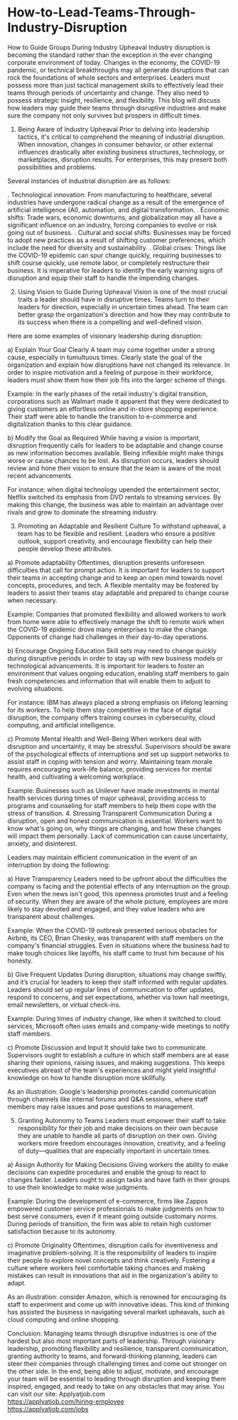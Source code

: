# How-to-Lead-Teams-Through-Industry-Disruption
How to Guide Groups During Industry Upheaval
Industry disruption is becoming the standard rather than the exception in the ever changing corporate environment of today. Changes in the economy, the COVID-19 pandemic, or technical breakthroughs may all generate disruptions that can rock the foundations of whole sectors and enterprises. Leaders must possess more than just tactical management skills to effectively lead their teams through periods of uncertainty and change. They also need to possess strategic insight, resilience, and flexibility. This blog will discuss how leaders may guide their teams through disruptive industries and make sure the company not only survives but prospers in difficult times.

1. Being Aware of Industry Upheaval
Prior to delving into leadership tactics, it's critical to comprehend the meaning of industrial disruption. When innovation, changes in consumer behavior, or other external influences drastically alter existing business structures, technology, or marketplaces, disruption results. For enterprises, this may present both possibilities and problems.

Several instances of industrial disruption are as follows:

. Technological innovation: From manufacturing to healthcare, several industries have undergone radical change as a result of the emergence of artificial intelligence (AI), automation, and digital transformation.
. Economic shifts: Trade wars, economic downturns, and globalization may all have a significant influence on an industry, forcing companies to evolve or risk going out of business.
. Cultural and social shifts: Businesses may be forced to adopt new practices as a result of shifting customer preferences, which include the need for diversity and sustainability.
. Global crises: Things like the COVID-19 epidemic can spur change quickly, requiring businesses to shift course quickly, use remote labor, or completely restructure their business.
It is imperative for leaders to identify the early warning signs of disruption and equip their staff to handle the impending changes.

2. Using Vision to Guide During Upheaval
Vision is one of the most crucial traits a leader should have in disruptive times. Teams turn to their leaders for direction, especially in uncertain times ahead. The team can better grasp the organization's direction and how they may contribute to its success when there is a compelling and well-defined vision.

Here are some examples of visionary leadership during disruption:

a) Explain Your Goal Clearly
A team may come together under a strong cause, especially in tumultuous times. Clearly state the goal of the organization and explain how disruptions have not changed its relevance. In order to inspire motivation and a feeling of purpose in their workforce, leaders must show them how their job fits into the larger scheme of things.

Example: In the early phases of the retail industry's digital transition, corporations such as Walmart made it apparent that they were dedicated to giving customers an effortless online and in-store shopping experience. Their staff were able to handle the transition to e-commerce and digitalization thanks to this clear guidance.

b) Modify the Goal as Required
While having a vision is important, disruption frequently calls for leaders to be adaptable and change course as new information becomes available. Being inflexible might make things worse or cause chances to be lost. As disruption occurs, leaders should review and hone their vision to ensure that the team is aware of the most recent advancements.

For instance: when digital technology upended the entertainment sector, Netflix switched its emphasis from DVD rentals to streaming services. By making this change, the business was able to maintain an advantage over rivals and grow to dominate the streaming industry.

3. Promoting an Adaptable and Resilient Culture
To withstand upheaval, a team has to be flexible and resilient. Leaders who ensure a positive outlook, support creativity, and encourage flexibility can help their people develop these attributes.

a) Promote adaptability
Oftentimes, disruption presents unforeseen difficulties that call for prompt action. It is important for leaders to support their teams in accepting change and to keep an open mind towards novel concepts, procedures, and tech. A flexible mentality may be fostered by leaders to assist their teams stay adaptable and prepared to change course when necessary.

Example: Companies that promoted flexibility and allowed workers to work from home were able to effectively manage the shift to remote work when the COVID-19 epidemic drove many enterprises to make the change. Opponents of change had challenges in their day-to-day operations.

b) Encourage Ongoing Education
Skill sets may need to change quickly during disruptive periods in order to stay up with new business models or technological advancements. It is important for leaders to foster an environment that values ongoing education, enabling staff members to gain fresh competencies and information that will enable them to adjust to evolving situations.

For instance: IBM has always placed a strong emphasis on lifelong learning for its workers. To help them stay competitive in the face of digital disruption, the company offers training courses in cybersecurity, cloud computing, and artificial intelligence.

c) Promote Mental Health and Well-Being 
When workers deal with disruption and uncertainty, it may be stressful. Supervisors should be aware of the psychological effects of interruptions and set up support networks to assist staff in coping with tension and worry. Maintaining team morale requires encouraging work-life balance, providing services for mental health, and cultivating a welcoming workplace.

Example: Businesses such as Unilever have made investments in mental health services during times of major upheaval, providing access to programs and counseling for staff members to help them cope with the stress of transition.
4. Stressing Transparent Communication
During a disruption, open and honest communication is essential. Workers want to know what's going on, why things are changing, and how these changes will impact them personally. Lack of communication can cause uncertainty, anxiety, and disinterest.

Leaders may maintain efficient communication in the event of an interruption by doing the following:

a) Have Transparency
Leaders need to be upfront about the difficulties the company is facing and the potential effects of any interruption on the group. Even when the news isn't good, this openness promotes trust and a feeling of security. When they are aware of the whole picture, employees are more likely to stay devoted and engaged, and they value leaders who are transparent about challenges.

Example: When the COVID-19 outbreak presented serious obstacles for Airbnb, its CEO, Brian Chesky, was transparent with staff members on the company's financial struggles. Even in situations where the business had to make tough choices like layoffs, his staff came to trust him because of his honesty.

b) Give Frequent Updates
During disruption, situations may change swiftly, and it’s crucial for leaders to keep their staff informed with regular updates. Leaders should set up regular lines of communication to offer updates, respond to concerns, and set expectations, whether via town hall meetings, email newsletters, or virtual check-ins.

Example: During times of industry change, like when it switched to cloud services, Microsoft often uses emails and company-wide meetings to notify staff members.

c) Promote Discussion and Input
It should take two to communicate. Supervisors ought to establish a culture in which staff members are at ease sharing their opinions, raising issues, and making suggestions. This keeps executives abreast of the team's experiences and might yield insightful knowledge on how to handle disruption more skillfully.

As an illustration: Google's leadership promotes candid communication through channels like internal forums and Q&A sessions, where staff members may raise issues and pose questions to management.

5. Granting Autonomy to Teams
Leaders must empower their staff to take responsibility for their job and make decisions on their own because they are unable to handle all parts of disruption on their own. Giving workers more freedom encourages innovation, creativity, and a feeling of duty—qualities that are especially important in uncertain times.

a) Assign Authority for Making Decisions
Giving workers the ability to make decisions can expedite procedures and enable the group to react to changes faster. Leaders ought to assign tasks and have faith in their groups to use their knowledge to make wise judgments.

Example: During the development of e-commerce, firms like Zappos empowered customer service professionals to make judgments on how to best serve consumers, even if it meant going outside customary norms. During periods of transition, the firm was able to retain high customer satisfaction because to its autonomy.

c) Promote Originality
Oftentimes, disruption calls for inventiveness and imaginative problem-solving. It is the responsibility of leaders to inspire their people to explore novel concepts and think creatively. Fostering a culture where workers feel comfortable taking chances and making mistakes can result in innovations that aid in the organization's ability to adapt.

As an illustration: consider Amazon, which is renowned for encouraging its staff to experiment and come up with innovative ideas. This kind of thinking has assisted the business in navigating several market upheavals, such as cloud computing and online shopping.

Conclusion:
Managing teams through disruptive industries is one of the hardest but also most important parts of leadership. Through visionary leadership, promoting flexibility and resilience, transparent communication, granting authority to teams, and forward-thinking planning, leaders can steer their companies through challenging times and come out stronger on the other side. In the end, being able to adjust, motivate, and encourage your team will be essential to leading through disruption and keeping them inspired, engaged, and ready to take on any obstacles that may arise.
You can visit our site: Applyatjob.com<br>
 https://applyatjob.com/hiring-employee<br>
https://applyatjob.com/jobs
